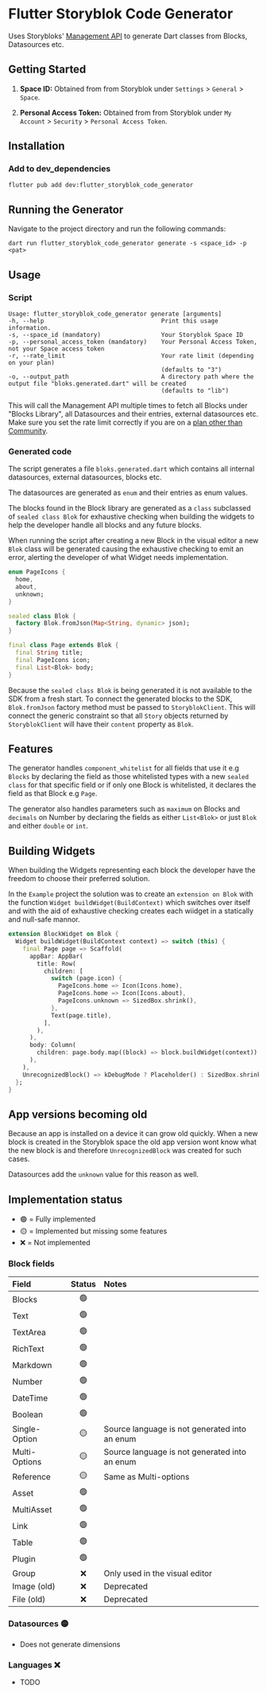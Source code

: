 # Flutter Storyblok Code Generator

Uses Storybloks' [Management API](https://www.storyblok.com/docs/api/management)
to generate Dart classes from Blocks, Datasources etc.

## Getting Started

1. **Space ID:** Obtained from from Storyblok under `Settings` > `General` >
   `Space`.

2. **Personal Access Token:** Obtained from from Storyblok under `My Account` >
   `Security` > `Personal Access Token`.

## Installation

### Add to dev_dependencies

```shell
flutter pub add dev:flutter_storyblok_code_generator
```

## Running the Generator

Navigate to the project directory and run the following commands:

```shell
dart run flutter_storyblok_code_generator generate -s <space_id> -p <pat>
```

## Usage

### Script

```
Usage: flutter_storyblok_code_generator generate [arguments]
-h, --help                                 Print this usage information.
-s, --space_id (mandatory)                 Your Storyblok Space ID
-p, --personal_access_token (mandatory)    Your Personal Access Token, not your Space access token
-r, --rate_limit                           Your rate limit (depending on your plan)
                                           (defaults to "3")
-o, --output_path                          A directory path where the output file "bloks.generated.dart" will be created
                                           (defaults to "lib")
```

This will call the Management API multiple times to fetch all Blocks under
"Blocks Library", all Datasources and their entries, external datasources etc.
Make sure you set the rate limit correctly if you are on a
[plan other than Community](https://www.storyblok.com/docs/api/management/getting-started/rate-limit).

### Generated code

The script generates a file `bloks.generated.dart` which contains all internal
datasources, external datasources, blocks etc.

The datasources are generated as `enum` and their entries as enum values.

The blocks found in the Block library are generated as a `class` subclassed of
`sealed class Blok` for exhaustive checking when building the widgets to help
the developer handle all blocks and any future blocks.

When running the script after creating a new Block in the visual editor a new
`Blok` class will be generated causing the exhaustive checking to emit an error,
alerting the developer of what Widget needs implementation.

```dart
enum PageIcons {
  home,
  about,
  unknown;
}

sealed class Blok {
  factory Blok.fromJson(Map<String, dynamic> json);
}

final class Page extends Blok {
  final String title;
  final PageIcons icon;
  final List<Blok> body;
}
```

Because the `sealed class Blok` is being generated it is not available to the
SDK from a fresh start. To connect the generated blocks to the SDK,
`Blok.fromJson` factory method must be passed to `StoryblokClient`. This will
connect the generic constraint so that all `Story` objects returned by
`StoryblokClient` will have their `content` property as `Blok`.

## Features

The generator handles `component_whitelist` for all fields that use it e.g
`Blocks` by declaring the field as those whitelisted types with a new
`sealed class` for that specific field or if only one Block is whitelisted, it
declares the field as that Block e.g `Page`.

The generator also handles parameters such as `maximum` on Blocks and `decimals`
on Number by declaring the fields as either `List<Blok>` or just `Blok` and
either `double` or `int`.

## Building Widgets

When building the Widgets representing each block the developer have the freedom
to choose their preferred solution.

In the `Example` project the solution was to create an `extension on Blok` with
the function `Widget buildWidget(BuildContext)` which switches over itself and
with the aid of exhaustive checking creates each wiidget in a statically and
null-safe mannor.

```dart
extension BlockWidget on Blok {
  Widget buildWidget(BuildContext context) => switch (this) {
    final Page page => Scaffold(
      appBar: AppBar(
        title: Row(
          children: [
            switch (page.icon) {
              PageIcons.home => Icon(Icons.home),
              PageIcons.home => Icon(Icons.about),
              PageIcons.unknown => SizedBox.shrink(),
            },
            Text(page.title),
          ],
        ),
      ),
      body: Column(
        children: page.body.map((block) => block.buildWidget(context)).toList(),
      ),
    ),
    UnrecognizedBlock() => kDebugMode ? Placeholder() : SizedBox.shrink(),
  };
}
```

## App versions becoming old

Because an app is installed on a device it can grow old quickly. When a new
block is created in the Storyblok space the old app version wont know what the
new block is and therefore `UnrecognizedBlock` was created for such cases.

Datasources add the `unknown` value for this reason as well.

## Implementation status

- 🟢 = Fully implemented
- 🟡 = Implemented but missing some features
- ❌ = Not implemented

### Block fields

| Field         | Status | Notes                                         |
| :------------ | :----: | :-------------------------------------------- |
| Blocks        |   🟢   |                                               |
| Text          |   🟢   |                                               |
| TextArea      |   🟢   |                                               |
| RichText      |   🟢   |                                               |
| Markdown      |   🟢   |                                               |
| Number        |   🟢   |                                               |
| DateTime      |   🟢   |                                               |
| Boolean       |   🟢   |                                               |
| Single-Option |   🟡   | Source language is not generated into an enum |
| Multi-Options |   🟡   | Source language is not generated into an enum |
| Reference     |   🟡   | Same as Multi-options                         |
| Asset         |   🟢   |                                               |
| MultiAsset    |   🟢   |                                               |
| Link          |   🟢   |                                               |
| Table         |   🟢   |                                               |
| Plugin        |   🟢   |                                               |
| Group         |   ❌   | Only used in the visual editor                |
| Image (old)   |   ❌   | Deprecated                                    |
| File (old)    |   ❌   | Deprecated                                    |

### Datasources 🟡

- Does not generate dimensions

### Languages ❌

- TODO
